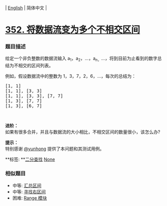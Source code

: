 | [English](README_EN.md) | 简体中文 |

# [352. 将数据流变为多个不相交区间](https://leetcode-cn.com/problems/data-stream-as-disjoint-intervals)
 ### 题目描述
<p>给定一个非负整数的数据流输入 a<sub>1</sub>，a<sub>2</sub>，&hellip;，a<sub>n，</sub>&hellip;，将到目前为止看到的数字总结为不相交的区间列表。</p>

<p>例如，假设数据流中的整数为 1，3，7，2，6，&hellip;，每次的总结为：</p>

<pre>[1, 1]
[1, 1], [3, 3]
[1, 1], [3, 3], [7, 7]
[1, 3], [7, 7]
[1, 3], [6, 7]
</pre>

<p>&nbsp;</p>

<p><strong>进阶：</strong><br>
如果有很多合并，并且与数据流的大小相比，不相交区间的数量很小，该怎么办?</p>

<p><strong>提示：</strong><br>
特别感谢 <a href="https://discuss.leetcode.com/user/yunhong">@yunhong</a> 提供了本问题和其测试用例。</p>

**标签:	**[二分查找](https://leetcode-cn.com/tag/binary-search) [None](https://leetcode-cn.com/tag/ordered-map) 
 ### 相似题目
- 中等:	[汇总区间](https://leetcode-cn.com/problems/summary-ranges) 
- 中等:	[寻找右区间](https://leetcode-cn.com/problems/find-right-interval) 
- 困难:	[Range 模块](https://leetcode-cn.com/problems/range-module) 
